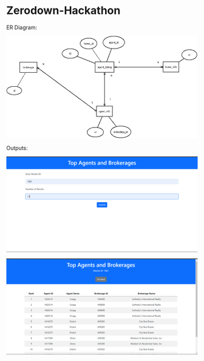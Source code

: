 # Zerodown-Hackathon

ER Diagram:

![alt text](https://github.com/20PW01-Abishek/Zerodown-hackathon/blob/main/erd.jpeg?raw=true)

Outputs:

![alt text](https://github.com/20PW01-Abishek/Zerodown-hackathon/blob/main/Output1.png?raw=true)

![alt text](https://github.com/20PW01-Abishek/Zerodown-hackathon/blob/main/Output2.png?raw=true)
